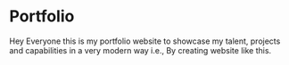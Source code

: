 # Portfolio
Hey Everyone this is my portfolio website to showcase my talent, projects and capabilities in a very modern way i.e., By creating website like this.  
